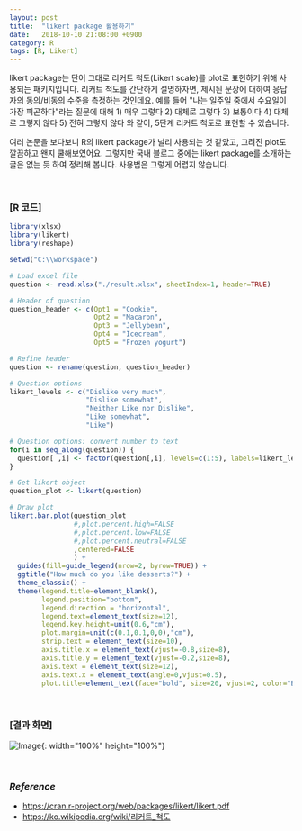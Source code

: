 ```yaml
---
layout: post
title:  "likert package 활용하기"
date:   2018-10-10 21:08:00 +0900
category: R
tags: [R, Likert]
---
```


 likert package는 단어 그대로 리커트 척도(Likert scale)를 plot로 표현하기 위해 사용되는 패키지입니다. 리커트 척도를 간단하게 설명하자면, 제시된 문장에 대하여 응답자의 동의/비동의 수준을 측정하는 것인데요. 예를 들어 "나는 일주일 중에서 수요일이 가장 피곤하다"라는 질문에 대해 1) 매우 그렇다 2) 대체로 그렇다 3) 보통이다 4) 대체로 그렇지 않다 5) 전혀 그렇지 않다 와 같이, 5단계 리커트 척도로 표현할 수 있습니다.

여러 논문을 보다보니 R의 likert package가 널리 사용되는 것 같았고, 그려진 plot도 깔끔하고 왠지 쿨해보였어요. 그렇지만 국내 블로그 중에는 likert package를 소개하는 글은 없는 듯 하여 정리해 봅니다. 사용법은 그렇게 어렵지 않습니다.

​       

### [R 코드]

```R
library(xlsx)
library(likert)
library(reshape)

setwd("C:\\workspace")

# Load excel file 
question <- read.xlsx("./result.xlsx", sheetIndex=1, header=TRUE)

# Header of question
question_header <- c(Opt1 = "Cookie",
                     Opt2 = "Macaron",
                     Opt3 = "Jellybean",
                     Opt4 = "Icecream",
                     Opt5 = "Frozen yogurt")

# Refine header
question <- rename(question, question_header)

# Question options
likert_levels <- c("Dislike very much", 
                   "Dislike somewhat", 
                   "Neither Like nor Dislike", 
                   "Like somewhat", 
                   "Like")

# Question options: convert number to text
for(i in seq_along(question)) {
  question[ ,i] <- factor(question[,i], levels=c(1:5), labels=likert_levels)
}

# Get likert object
question_plot <- likert(question)

# Draw plot
likert.bar.plot(question_plot
                #,plot.percent.high=FALSE 
                #,plot.percent.low=FALSE
                #,plot.percent.neutral=FALSE
                ,centered=FALSE
                ) +
  guides(fill=guide_legend(nrow=2, byrow=TRUE)) +
  ggtitle("How much do you like desserts?") +
  theme_classic() +
  theme(legend.title=element_blank(),
        legend.position="bottom",
        legend.direction = "horizontal",
        legend.text=element_text(size=12),
        legend.key.height=unit(0.6,"cm"),
        plot.margin=unit(c(0.1,0.1,0,0),"cm"),
        strip.text = element_text(size=10),
        axis.title.x = element_text(vjust=-0.8,size=8),
        axis.title.y = element_text(vjust=-0.2,size=8),
        axis.text = element_text(size=12),
        axis.text.x = element_text(angle=0,vjust=0.5),
        plot.title=element_text(face="bold", size=20, vjust=2, color="Blue"))
```

​     

### [결과 화면]



![Image](https://dl.dropboxusercontent.com/s/tul4ppxzfgw9ane/Rplot.jpeg){: width="100%" height="100%"}

​            

### _Reference_

- https://cran.r-project.org/web/packages/likert/likert.pdf
- https://ko.wikipedia.org/wiki/리커트_척도

